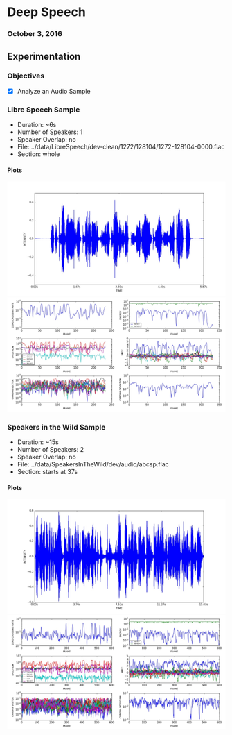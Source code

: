 # Deep Speech
### October 3, 2016

## Experimentation

### Objectives

* [x] Analyze an Audio Sample

### Libre Speech Sample

* Duration: ~6s
* Number of Speakers: 1
* Speaker Overlap: no
* File: ../data/LibreSpeech/dev-clean/1272/128104/1272-128104-0000.flac
* Section: whole

#### Plots

![WAVEFORM](images/waveform[ls].jpg)
![FEATURES](images/features[ls].jpg)

### Speakers in the Wild Sample

* Duration: ~15s
* Number of Speakers: 2
* Speaker Overlap: no
* File: ../data/SpeakersInTheWild/dev/audio/abcsp.flac
* Section: starts at 37s

#### Plots

![WAVEFORM](images/waveform[sitw].jpg)
![FEATURES](images/features[sitw].jpg)
